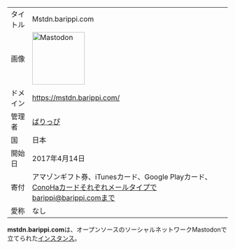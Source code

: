<div>

|          |                                                                                                                                                                                                                                                                                                        |
|----------|--------------------------------------------------------------------------------------------------------------------------------------------------------------------------------------------------------------------------------------------------------------------------------------------------------|
| タイトル | Mstdn.barippi.com                                                                                                                                                                                                                                                                                      |
| 画像     | [<img src="/images/thumb/0/00/Mastodon_logo.png/120px-Mastodon_logo.png" srcset="/images/thumb/0/00/Mastodon_logo.png/180px-Mastodon_logo.png 1.5x, /images/0/00/Mastodon_logo.png 2x" width="120" height="120" alt="Mastodon" />](/%E3%83%95%E3%82%A1%E3%82%A4%E3%83%AB:Mastodon_logo.png "Mastodon") |
| ドメイン | <a href="https://mstdn.barippi.com/" rel="nofollow">https://mstdn.barippi.com/</a>                                                                                                                                                                                                                     |
| 管理者   | <a href="https://mstdn.barippi.com/@barippi" rel="nofollow">ばりっぴ</a>                                                                                                                                                                                                                               |
| 国       | 日本                                                                                                                                                                                                                                                                                                   |
| 開始日   | 2017年4月14日                                                                                                                                                                                                                                                                                          |
| 寄付     | アマゾンギフト券、iTunesカード、Google Playカード、ConoHaカードそれぞれメールタイプでbarippi@barippi.comまで                                                                                                                                                                                           |
| 愛称     | なし                                                                                                                                                                                                                                                                                                   |

**mstdn.barippi.com**は、オープンソースのソーシャルネットワークMastodonで立てられた[インスタンス](/%E3%82%A4%E3%83%B3%E3%82%B9%E3%82%BF%E3%83%B3%E3%82%B9 "インスタンス")。

</div>
